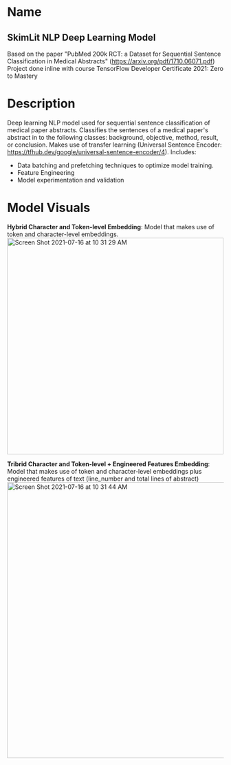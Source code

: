 # Name
## SkimLit NLP Deep Learning Model
Based on the paper "PubMed 200k RCT: a Dataset for Sequential Sentence Classification in Medical Abstracts" (https://arxiv.org/pdf/1710.06071.pdf)
Project done inline with course TensorFlow Developer Certificate 2021: Zero to Mastery

# Description
Deep learning NLP model used for sequential sentence classification of medical paper abstracts.
Classifies the sentences of a medical paper's abstract in to the following classes:  background, objective, method, result, or conclusion.
Makes use of transfer learning (Universal Sentence Encoder: https://tfhub.dev/google/universal-sentence-encoder/4).
Includes:
- Data batching and prefetching techniques to optimize model training.
- Feature Engineering
- Model experimentation and validation

# Model Visuals
**Hybrid Character and Token-level Embedding**: Model that makes use of token and character-level embeddings.
<img width="503" alt="Screen Shot 2021-07-16 at 10 31 29 AM" src="https://user-images.githubusercontent.com/66507226/125882991-6e4849fc-336a-4821-8170-4052f562b314.png">

**Tribrid Character and Token-level + Engineered Features Embedding**: Model that makes use of token and character-level embeddings plus engineered features of text (line_number and total lines of abstract)
<img width="641" alt="Screen Shot 2021-07-16 at 10 31 44 AM" src="https://user-images.githubusercontent.com/66507226/125883000-8f87a2ae-e27d-4e65-8a6d-9d0419f54af7.png">
